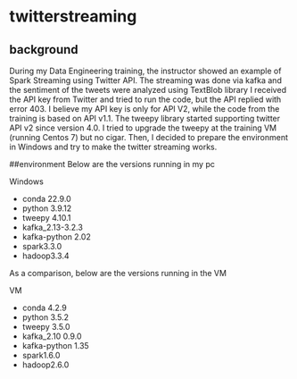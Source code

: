 # twitterstreaming
## background
During my Data Engineering training, the instructor showed an example of Spark Streaming using Twitter API.
The streaming was done via kafka and the sentiment of the tweets were analyzed using TextBlob library
I received the API key from Twitter and tried to run the code, but the API replied with error 403. I believe my API key is only for API V2, while the code from the training is based on API v1.1. The tweepy library started supporting twitter API v2 since version 4.0. I tried to upgrade the tweepy at the training VM (running Centos 7) but no cigar. Then, I decided to prepare the environment in Windows and try to make the twitter streaming works.

##environment
Below are the versions running in  my pc

Windows
- conda 22.9.0
- python 3.9.12
- tweepy 4.10.1
- kafka_2.13-3.2.3
- kafka-python 2.02
- spark3.3.0
- hadoop3.3.4

As a comparison, below are the versions running in the VM 

VM
- conda 4.2.9
- python 3.5.2
- tweepy 3.5.0
- kafka_2.10 0.9.0
- kafka-python 1.35
- spark1.6.0
- hadoop2.6.0
